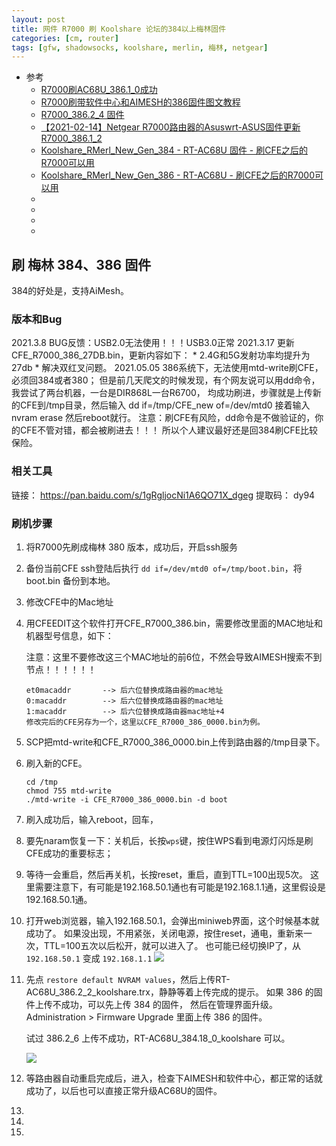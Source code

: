 ```yaml
---
layout: post
title: 网件 R7000 刷 Koolshare 论坛的384以上梅林固件
categories: [cm, router]
tags: [gfw, shadowsocks, koolshare, merlin, 梅林, netgear]
---
```


* 参考
  * [R7000刷AC68U_386.1_0成功](https://koolshare.cn/thread-193018-1-1.html)
  * [R7000刷带软件中心和AIMESH的386固件图文教程](https://koolshare.cn/thread-193031-1-1.html)
  * [R7000_386.2_4 固件](https://koolshare.cn/thread-194858-1-1.html)
  * [【2021-02-14】Netgear R7000路由器的Asuswrt-ASUS固件更新R7000_386.1_2](https://koolshare.cn/thread-192540-1-1.html)
  * [Koolshare_RMerl_New_Gen_384 - RT-AC68U 固件 - 刷CFE之后的R7000可以用](http://firmware.koolshare.cn/Koolshare_RMerl_New_Gen_384/RT-AC68U/)
  * [Koolshare_RMerl_New_Gen_386 - RT-AC68U - 刷CFE之后的R7000可以用](http://firmware.koolshare.cn/Koolshare_RMerl_New_Gen_386/RT-AC68U/)
  * []()
  * []()
  * []()
  * []()




## 刷 梅林 384、386 固件

384的好处是，支持AiMesh。

### 版本和Bug

2021.3.8  BUG反馈：USB2.0无法使用！！！USB3.0正常
2021.3.17 更新CFE_R7000_386_27DB.bin，更新内容如下：
                 * 2.4G和5G发射功率均提升为27db
                 * 解决双红叉问题。
2021.05.05 386系统下，无法使用mtd-write刷CFE，必须回384或者380；
                   但是前几天爬文的时候发现，有个网友说可以用dd命令，我尝试了两台机器，一台是DIR868L一台R6700，
                   均成功刷进，步骤就是上传新的CFE到/tmp目录，然后输入
                   dd if=/tmp/CFE_new of=/dev/mtd0      接着输入nvram erase       然后reboot就行。
                   注意：刷CFE有风险，dd命令是不做验证的，你的CFE不管对错，都会被刷进去！！！
                   所以个人建议最好还是回384刷CFE比较保险。



### 相关工具

链接： https://pan.baidu.com/s/1gRgljocNi1A6QO71X_dgeg
提取码： dy94



### 刷机步骤

1. 将R7000先刷成梅林 380 版本，成功后，开启ssh服务
1. 备份当前CFE
    ssh登陆后执行 `dd if=/dev/mtd0 of=/tmp/boot.bin`，将boot.bin 备份到本地。
1. 修改CFE中的Mac地址
1. 用CFEEDIT这个软件打开CFE_R7000_386.bin，需要修改里面的MAC地址和机器型号信息，如下：

    注意：这里不要修改这三个MAC地址的前6位，不然会导致AIMESH搜索不到节点！！！！！！

    ~~~
    et0macaddr       --> 后六位替换成路由器的mac地址
    0:macaddr        --> 后六位替换成路由器的mac地址
    1:macaddr        --> 后六位替换成路由器mac地址+4
    修改完后的CFE另存为一个，这里以CFE_R7000_386_0000.bin为例。
    ~~~
1. SCP把mtd-write和CFE_R7000_386_0000.bin上传到路由器的/tmp目录下。
1. 刷入新的CFE。
    ~~~
    cd /tmp
    chmod 755 mtd-write
    ./mtd-write -i CFE_R7000_386_0000.bin -d boot
    ~~~
1. 刷入成功后，输入reboot，回车，
1. 要先naram恢复一下：关机后，长按`wps`键，按住WPS看到电源灯闪烁是刷CFE成功的重要标志；
1. 等待一会重启，然后再关机，长按reset，重启，直到TTL=100出现5次。
     这里需要注意下，有可能是192.168.50.1通也有可能是192.168.1.1通，这里假设是192.168.50.1通。
1. 打开web浏览器，输入192.168.50.1，会弹出miniweb界面，这个时候基本就成功了。
    如果没出现，不用紧张，关闭电源，按住reset，通电，重新来一次，TTL=100五次以后松开，就可以进入了。
    也可能已经切换IP了，从 `192.168.50.1` 变成 `192.168.1.1`
    ![](miniweb-ui.png)
1. 先点 `restore default NVRAM values`，然后上传RT-AC68U_386.2_2_koolshare.trx，静静等着上传完成的提示。
    如果 386 的固件上传不成功，可以先上传 384 的固件，
    然后在管理界面升级。 Administration \> Firmware Upgrade 里面上传 386 的固件。
    
    试过 386.2_6 上传不成功，RT-AC68U_384.18_0_koolshare 可以。
    
    ![](upload-complete.png)
1. 等路由器自动重启完成后，进入，检查下AIMESH和软件中心，都正常的话就成功了，以后也可以直接正常升级AC68U的固件。
1. 
1. 
1. 



























